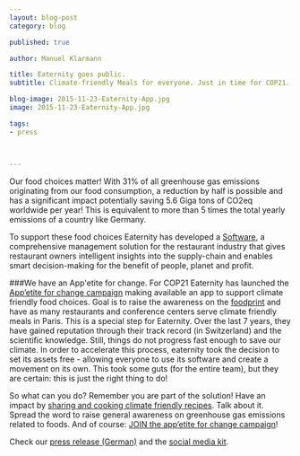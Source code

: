 ```yaml
---
layout: blog-post
category: blog

published: true

author: Manuel Klarmann

title: Eaternity goes public.
subtitle: Climate-friendly Meals for everyone. Just in time for COP21.

blog-image: 2015-11-23-Eaternity-App.jpg
image: 2015-11-23-Eaternity-App.jpg

tags:
- press



---
```


Our food choices matter! With 31% of all greenhouse gas emissions originating from our food consumption, a reduction by half is possible and has a significant impact potentially saving 5.6 Giga tons of CO2eq worldwide per year! This is equivalent to more than 5 times the total yearly emissions of a country like Germany.

To support these food choices Eaternity has developed a [Software][app2], a comprehensive management solution for the restaurant industry that gives restaurant owners intelligent insights into the supply-chain and enables smart decision-making for the benefit of people, planet and profit.

###We have an App'etite for change.
For COP21 Eaternity has launched the [App’etite for change campaign][appetite] making available an app to support climate friendly food choices. Goal is to raise the awareness on the [foodprint][fp] and have as many restaurants and conference centers serve climate friendly meals in Paris. This is a special step for Eaternity. Over the last 7 years, they have gained reputation through their track record (in Switzerland) and the scientific knowledge. Still, things do not progress fast enough to save our climate. In order to accelerate this process, eaternity took the decision to set its assets free - allowing everyone to use its software and create a movement on its own. This took some guts (for the entire team), but they are certain: this is just the right thing to do!

So what can you do? Remember you are part of the solution! Have an impact by [sharing and cooking climate friendly recipes][app]. Talk about it. Spread the word to raise general awareness on greenhouse gas emissions related to foods. And of course: [JOIN the app’etite for change campaign][appetite]!

Check our [press release (German)][press] and the [social media kit][kit].

[appetite]: /appetite-for-change
[fp]: /foodprint
[app]: http://app.eaternity.org
[press]: /assets/Pressemitteilung-Appetite-for-change-20151120_Eaternity.pdf
[kit]: /assets/SocialMediaKit_appetiteforchange2015_eaternity.pdf
[app2]: /app
